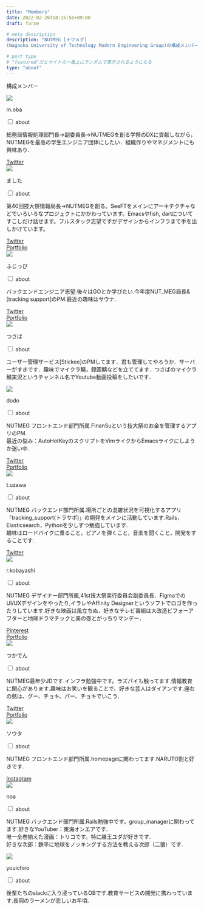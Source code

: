 ```yaml
---
title: "Members"
date: 2022-02-26T18:15:55+09:00
draft: farse

# meta description
description: "NUTMEG [ナツメグ]
(Nagaoka University of Technology Modern Engineering Group)の構成メンバーを紹介します。"

# post type
# "featured"だとサイトの一番上にランダムで表示されるようになる
type: "about"
---
```

構成メンバー

<div class="members-flex-box">

  <div class="members-flex-box__card">
    <image class="members-flex-box__card__img"src="../images/members/oba.png">
    <p class="members-flex-box__card__name">m.oba</p>
    <div class="members-flex-box__card__body">
      <input id="acd-check1" class="acd-check" type="checkbox">
      <label class="acd-label" for="acd-check1">about</label>
      <div class="acd-content">
        <p>総務局情報処理部門長→副委員長→NUTMEGを創る学祭のDXに貢献しながら，NUTMEGを最高の学生エンジニア団体にしたい．組織作りやマネジメントにも興味あり．</p>
      </div>
    </div>
    <div class="members-flex-box__card__link">
      <a href="https://www.masashi-oba.nethttps://twitter.com/masashi00018">Twitter</a>
    </div>
  </div>

  <div class="members-flex-box__card">
    <image class="members-flex-box__card__img"src="../images/members/mashimo.png">
    <p class="members-flex-box__card__name">ました</p>
    <div class="members-flex-box__card__body">
      <input id="acd-check2" class="acd-check" type="checkbox">
      <label class="acd-label" for="acd-check2">about</label>
      <div class="acd-content">
        <p>第40回技大祭情報局長→NUTMEGを創る。SeeFTをメインにアーキテクチャなどでいろいろなプロジェクトにかかわっています。Emacsやfish, dartについてすこしだけ話せます。フルスタック志望ですがデザインからインフラまで手を出しかけています。</p>
      </div>
    </div>
    <div class="members-flex-box__card__link">
      <a href="http://twitter.com/mashita1023">Twitter</a><br>
      <a href="https://mashita1023.github.io/">Portfolio</a>
    </div>
  </div>

  <div class="members-flex-box__card">
    <image class="members-flex-box__card__img"src="../images/members/fujisaki.png">
    <p class="members-flex-box__card__name">ふじっぴ</p>
    <div class="members-flex-box__card__body">
      <input id="acd-check3" class="acd-check" type="checkbox">
      <label class="acd-label" for="acd-check3">about</label>
      <div class="acd-content">
        <p>バックエンドエンジニア志望.後々はGOとか学びたい.今年度NUT_MEG局長&[tracking support]のPM.最近の趣味はサウナ.</p>
      </div>
    </div>
    <div class="members-flex-box__card__link">
      <a href="https://twitter.com/txMneN9dh2AH8fY">Twitter</a><br>
      <a href="https://ryuseifujisaki.github.io/">Portfolio</a>
    </div>
  </div>

  <div class="members-flex-box__card">
    <image class="members-flex-box__card__img"src="../images/members/oura.png">
    <p class="members-flex-box__card__name">つさば</p>
    <div class="members-flex-box__card__body">
      <input id="acd-check4" class="acd-check" type="checkbox">
      <label class="acd-label" for="acd-check4">about</label>
      <div class="acd-content">
        <p>ユーザー管理サービス[Stickee]のPMしてます．君も管理してやろうか．サーバーがすきです．趣味でマイクラ鯖，録画鯖などを立ててます．つさばのマイクラ鯖実況というチャンネル名でYoutube動画投稿をしたいです．</p>
      </div>
    </div>
  </div>

  <div class="members-flex-box__card">
    <image class="members-flex-box__card__img"src="../images/members/dodo.png">
    <p class="members-flex-box__card__name">dodo</p>
    <div class="members-flex-box__card__body">
      <input id="acd-check5" class="acd-check" type="checkbox">
      <label class="acd-label" for="acd-check5">about</label>
      <div class="acd-content">
        <p>NUTMEG フロントエンド部門所属.FinanSuという技大祭のお金を管理するアプリのPM.<br>最近の悩み：AutoHotKeyのスクリプトをVimライクからEmacsライクにしようか迷い中.
        </p>
      </div>
    </div>
    <div class="members-flex-box__card__link">
      <a href="https://twitter.com/dodo_yu_1234">Twitter</a><br>
      <a href="https://yushirododo63.github.io/portfolio/">Portfolio</a>
    </div>
  </div>

  <div class="members-flex-box__card">
    <image class="members-flex-box__card__img"src="../images/members/uzawa.png">
    <p class="members-flex-box__card__name">t.uzawa</p>
    <div class="members-flex-box__card__body">
      <input id="acd-check6" class="acd-check" type="checkbox">
      <label class="acd-label" for="acd-check6">about</label>
      <div class="acd-content">
        <p>NUTMEG バックエンド部門所属.場所ごとの混雑状況を可視化するアプリ「tracking_support(トラサポ)」の開発をメインに活動しています.Rails，Elasticsearch，Pythonを少しずつ勉強しています.<br>趣味はロードバイクに乗ること，ピアノを弾くこと，音楽を聞くこと，開発をすることです.
        </p>
      </div>
    </div>
    <div class="members-flex-box__card__link">
      <a href="https://twitter.com/takuhiro_U_914">Twitter</a>
    </div>
  </div>

  <div class="members-flex-box__card">
    <image class="members-flex-box__card__img"src="../images/members/kobayashi.png">
    <p class="members-flex-box__card__name">r.kobayashi</p>
    <div class="members-flex-box__card__body">
      <input id="acd-check7" class="acd-check" type="checkbox">
      <label class="acd-label" for="acd-check7">about</label>
      <div class="acd-content">
        <p>NUTMEG デザイナー部門所属,41st技大祭実行委員会副委員長．FigmaでのUI/UXデザインをやったり,イラレやAffinity Designerというソフトでロゴを作ったりしています.好きな映画は風立ちぬ．好きなテレビ番組は大改造ビフォーアフターと地球ドラマチックと美の壺とがっちりマンデー．
        </p>
      </div>
    </div>
    <div class="members-flex-box__card__link">
      <a href="https://www.pinterest.jp/5884KR/_saved/">Pinterest</a><br>
      <a href="https://ryotakobayash.github.io/blog/">Portfolio</a>
    </div>
  </div>

  <div class="members-flex-box__card">
    <image class="members-flex-box__card__img"src="../images/members/tsukada.png">
    <p class="members-flex-box__card__name">つかでん</p>
    <div class="members-flex-box__card__body">
      <input id="acd-check8" class="acd-check" type="checkbox">
      <label class="acd-label" for="acd-check8">about</label>
      <div class="acd-content">
        <p>NUTMEG最年少JDです.インフラ勉強中です。ラズパイも触ってます.情報教育に関心があります.趣味はお笑いを観ることで、好きな芸人はダイアンです.座右の銘は、グー、チョキ、パー、チョキでいこう.
        </p>
      </div>
    </div>
    <div class="members-flex-box__card__link">
      <a href="https://twitter.com/dodo_yu_1234">Twitter</a><br>
      <a href="https://yushirododo63.github.io/portfolio/">Portfolio</a>
    </div>
  </div>

  <div class="members-flex-box__card">
    <image class="members-flex-box__card__img"src="../images/members/kotake.png">
    <p class="members-flex-box__card__name">ソウタ</p>
    <div class="members-flex-box__card__body">
      <input id="acd-check9" class="acd-check" type="checkbox">
      <label class="acd-label" for="acd-check9">about</label>
      <div class="acd-content">
        <p>NUTMEG フロントエンド部門所属.homepageに関わってます.NARUTO割と好きです.
        </p>
      </div>
    </div>
    <div class="members-flex-box__card__link">
      <a href="https://www.instagram.com/kotume.1024/">Instagram</a>
    </div>
  </div>

  <div class="members-flex-box__card">
    <image class="members-flex-box__card__img"src="../images/members/ikarashi.png">
    <p class="members-flex-box__card__name">noa</p>
    <div class="members-flex-box__card__body">
      <input id="acd-check10" class="acd-check" type="checkbox">
      <label class="acd-label" for="acd-check10">about</label>
      <div class="acd-content">
        <p>NUTMEG バックエンド部門所属.Rails勉強中です。group_managerに関わってます.好きなYouTuber：東海オンエアです.<br>唯一全巻揃えた漫画：トリコです。特に膳王ユダが好きです.<br>好きな次郎：鉄平に地球をノッキングする方法を教える次郎（二狼）です.
        </p>
      </div>
    </div>
  </div>

  <div class="members-flex-box__card">
    <image class="members-flex-box__card__img"src="../images/members/ogawa.png">
    <p class="members-flex-box__card__name">youichiro</p>
    <div class="members-flex-box__card__body">
      <input id="acd-check11" class="acd-check" type="checkbox">
      <label class="acd-label" for="acd-check11">about</label>
      <div class="acd-content">
        <p>後輩たちのslackに入り浸っているOBです.教育サービスの開発に携わっています.長岡のラーメンが恋しいお年頃.
        </p>
      </div>
    </div>
  </div>